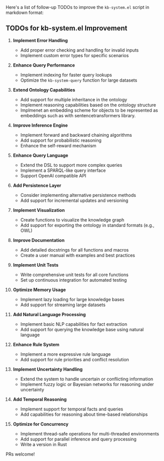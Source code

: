 Here's a list of follow-up TODOs to improve the `kb-system.el` script in markdown format:

## TODOs for kb-system.el Improvement

1. **Implement Error Handling**
   - Add proper error checking and handling for invalid inputs
   - Implement custom error types for specific scenarios

2. **Enhance Query Performance**
   - Implement indexing for faster query lookups
   - Optimize the `kb-system-query` function for large datasets

3. **Extend Ontology Capabilities**
   - Add support for multiple inheritance in the ontology
   - Implement reasoning capabilities based on the ontology structure
   - Implmenet an embedding scheme for objects to be represented as embeddings such as with sentencetransformers library.

4. **Improve Inference Engine**
   - Implement forward and backward chaining algorithms
   - Add support for probabilistic reasoning
   - Enhance the self-reward mechanism

5. **Enhance Query Language**
   - Extend the DSL to support more complex queries
   - Implement a SPARQL-like query interface
   - Support OpenAI compatible API

6. **Add Persistence Layer**
   - Consider implementing alternative persistence methods 
   - Add support for incremental updates and versioning 

7. **Implement Visualization**
   - Create functions to visualize the knowledge graph
   - Add support for exporting the ontology in standard formats (e.g., OWL)

8. **Improve Documentation**
   - Add detailed docstrings for all functions and macros
   - Create a user manual with examples and best practices

9. **Implement Unit Tests**
   - Write comprehensive unit tests for all core functions
   - Set up continuous integration for automated testing

10. **Optimize Memory Usage**
    - Implement lazy loading for large knowledge bases
    - Add support for streaming large datasets

11. **Add Natural Language Processing**
    - Implement basic NLP capabilities for fact extraction
    - Add support for querying the knowledge base using natural language

12. **Enhance Rule System**
    - Implement a more expressive rule language
    - Add support for rule priorities and conflict resolution

13. **Implement Uncertainty Handling**
    - Extend the system to handle uncertain or conflicting information
    - Implement fuzzy logic or Bayesian networks for reasoning under uncertainty

14. **Add Temporal Reasoning**
    - Implement support for temporal facts and queries
    - Add capabilities for reasoning about time-based relationships

15. **Optimize for Concurrency**
    - Implement thread-safe operations for multi-threaded environments
    - Add support for parallel inference and query processing
    - Write a version in Rust

PRs welcome!
